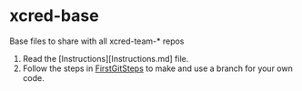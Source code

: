 # xcred-base
Base files to share with all xcred-team-* repos

1. Read the [Instructions][Instructions.md] file.
2. Follow the steps in [FirstGitSteps](FirstGitSteps.md) to make and use a branch for your own code.
